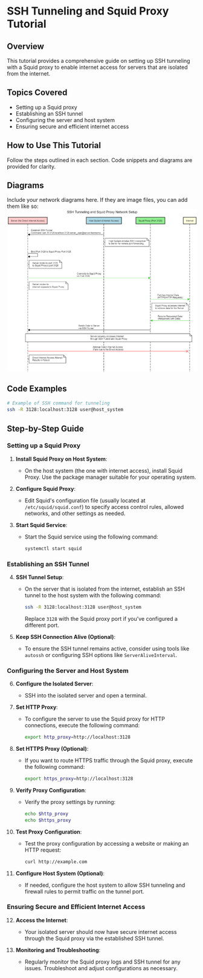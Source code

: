 # SSH Tunneling and Squid Proxy Tutorial

## Overview
This tutorial provides a comprehensive guide on setting up SSH tunneling with a Squid proxy to enable internet access for servers that are isolated from the internet.

## Topics Covered
- Setting up a Squid proxy
- Establishing an SSH tunnel
- Configuring the server and host system
- Ensuring secure and efficient internet access

## How to Use This Tutorial
Follow the steps outlined in each section. Code snippets and diagrams are provided for clarity.

## Diagrams
Include your network diagrams here. If they are image files, you can add them like so:
![SSH Tunneling Diagram](./SSH%20Tunneling%20and%20Squid%20Proxy%20Network%20Setup.png)

## Code Examples
```bash
# Example of SSH command for tunneling
ssh -R 3128:localhost:3128 user@host_system
```

## Step-by-Step Guide

### Setting up a Squid Proxy

1. **Install Squid Proxy on Host System**:
   - On the host system (the one with internet access), install Squid Proxy. Use the package manager suitable for your operating system.

2. **Configure Squid Proxy**:
   - Edit Squid's configuration file (usually located at `/etc/squid/squid.conf`) to specify access control rules, allowed networks, and other settings as needed.

3. **Start Squid Service**:
   - Start the Squid service using the following command:
     ```bash
     systemctl start squid
     ```

### Establishing an SSH Tunnel

4. **SSH Tunnel Setup**:
   - On the server that is isolated from the internet, establish an SSH tunnel to the host system with the following command:
     ```bash
     ssh -R 3128:localhost:3128 user@host_system
     ```
     Replace `3128` with the Squid proxy port if you've configured a different port.

5. **Keep SSH Connection Alive (Optional)**:
   - To ensure the SSH tunnel remains active, consider using tools like `autossh` or configuring SSH options like `ServerAliveInterval`.

### Configuring the Server and Host System

6. **Configure the Isolated Server**:
   - SSH into the isolated server and open a terminal.

7. **Set HTTP Proxy**:
   - To configure the server to use the Squid proxy for HTTP connections, execute the following command:
     ```bash
     export http_proxy=http://localhost:3128
     ```

8. **Set HTTPS Proxy (Optional)**:
   - If you want to route HTTPS traffic through the Squid proxy, execute the following command:
     ```bash
     export https_proxy=http://localhost:3128
     ```

9. **Verify Proxy Configuration**:
   - Verify the proxy settings by running:
     ```bash
     echo $http_proxy
     echo $https_proxy
     ```

10. **Test Proxy Configuration**:
    - Test the proxy configuration by accessing a website or making an HTTP request:
      ```bash
      curl http://example.com
      ```

11. **Configure Host System (Optional)**:
    - If needed, configure the host system to allow SSH tunneling and firewall rules to permit traffic on the tunnel port.

### Ensuring Secure and Efficient Internet Access

12. **Access the Internet**:
    - Your isolated server should now have secure internet access through the Squid proxy via the established SSH tunnel.

13. **Monitoring and Troubleshooting**:
    - Regularly monitor the Squid proxy logs and SSH tunnel for any issues. Troubleshoot and adjust configurations as necessary.
```
